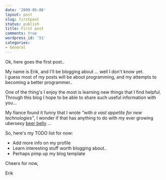 ```yaml
---
date: '2009-05-06'
layout: post
slug: firstpost
status: publish
title: First post
comments: true
wordpress_id: '51'
categories:
- General
---
```


Ok, here goes the first post..  
  
My name is Erik, and I'll be blogging about ... well I don't know yet.  
I guess most of my posts will be about programming, and my attempts to becoming a better programmer..  
  
One of the thing's I enjoy the most is learning new things that I find helpful.  
Through this blog I hope to be able to share such useful information with you...  

My fiance found it funny that I wrote _"with a vast appetite for new technologies"_, I wonder if that has anything to do with my ever growing ubersexy [beer belly](/images/beer-belly.gif) ...
  
So, here's my TODO list for now:  

* Add more info on my profile
* Learn interesting stuff worth blogging about..
* Perhaps pimp up my blog template

Cheers for now,  
  
Erik

